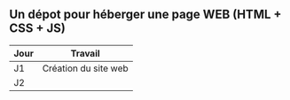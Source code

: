 Un dépot pour héberger une page WEB (HTML + CSS + JS)
-------------
|Jour|Travail|
|---|---|
|J1|Création du site web|
|J2|
